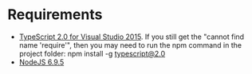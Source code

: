 # Requirements

* [TypeScript 2.0 for Visual Studio 2015](https://www.microsoft.com/en-us/download/details.aspx?id=48593). If you still get the "cannot find name 'require'", then you may need to run the npm command in the project folder: npm install -g typescript@2.0
* [NodeJS 6.9.5](https://nodejs.org/en/)